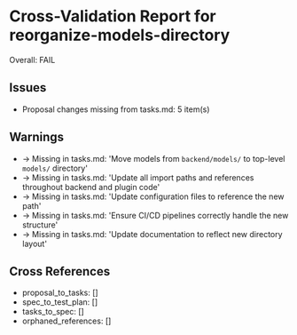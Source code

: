 # Cross-Validation Report for reorganize-models-directory

Overall: FAIL


## Issues

- Proposal changes missing from tasks.md: 5 item(s)

## Warnings

-   → Missing in tasks.md: 'Move models from `backend/models/` to top-level `models/` directory'
-   → Missing in tasks.md: 'Update all import paths and references throughout backend and plugin code'
-   → Missing in tasks.md: 'Update configuration files to reference the new path'
-   → Missing in tasks.md: 'Ensure CI/CD pipelines correctly handle the new structure'
-   → Missing in tasks.md: 'Update documentation to reflect new directory layout'

## Cross References

- proposal_to_tasks: []
- spec_to_test_plan: []
- tasks_to_spec: []
- orphaned_references: []
